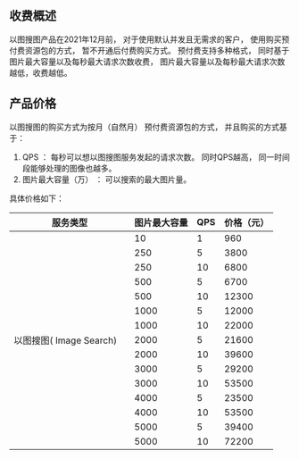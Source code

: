 ## 收费概述

以图搜图产品在2021年12月前， 对于使用默认并发且无需求的客户， 使用购买预付费资源包的方式， 暂不开通后付费购买方式。 预付费支持多种格式， 同时基于图片最大容量以及每秒最大请求次数收费， 图片最大容量以及每秒最大请求次数越低，收费越低。

## 产品价格

以图搜图的购买方式为按月（自然月） 预付费资源包的方式， 并且购买的方式基于：

1. QPS ： 每秒可以想以图搜图服务发起的请求次数。 同时QPS越高， 同一时间段能够处理的图像也越多。
2. 图片最大容量（万） ： 可以搜索的最大图片量。

具体价格如下：  

<table style="width:700px">
<thead>
<tr>
<th style="width:200px">服务类型</th>
<th>图片最大容量</th>
<th>QPS</th>
<th>价格（元）</th>
</tr>
</thead>
<tbody><tr>
<td rowspan="15">以图搜图( Image Search)</td>
<td>10</td>
<td>1</td>
<td>960</td>
</tr>
<tr>
<td>250</td>
<td>5</td>
<td>3800</td>
</tr>
<tr>
<td>250</td>
<td>10</td>
<td>6800</td>
</tr>
<tr>
<td>500</td>
<td>5</td>
<td>6700</td>
</tr>
<tr>
<td>500</td>
<td>10</td>
<td>12300</td>
</tr>
<tr>
<td>1000</td>
<td>5</td>
<td>12000</td>
</tr>
<tr>
<td>1000</td>
<td>10</td>
<td>22000</td>
</tr>
<tr>
<td>2000</td>
<td>5</td>
<td>21600</td>
</tr>
<tr>
<td>2000</td>
<td>10</td>
<td>39600</td>
</tr>
<tr>
<td>3000</td>
<td>5</td>
<td>29200</td>
</tr>
<tr>
<td>3000</td>
<td>10</td>
<td>53500</td>
</tr>
<tr>
<td>4000</td>
<td>5</td>
<td>23500</td>
</tr>
<tr>
<td>4000</td>
<td>10</td>
<td>53500</td>
</tr>
<tr>
<td>5000</td>
<td>5</td>
<td>39400</td>
</tr>
<tr>
<td>5000</td>
<td>10</td>
<td>72200</td>
</tr>
</tbody></table>

